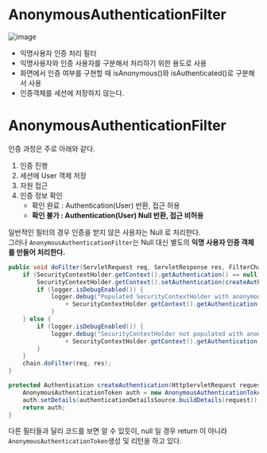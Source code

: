 AnonymousAuthenticationFilter
===============================
![image](https://user-images.githubusercontent.com/50267433/129204106-4afc0a7c-9001-480e-9a46-19f623705d14.png)


* 익명사용자 인증 처리 필터 
* 익명사용자와 인증 사용자를 구분해서 처리하기 위한 용도로 사용  
* 화면에서 인증 여부를 구현할 때 isAnonymous()와 isAuthenticated()로 구분해서 사용
* 인증객체를 세션에 저장하지 않는다.   
  
# AnonymousAuthenticationFilter  
인증 과정은 주로 아래와 같다.   

1. 인증 진행
2. 세션에 User 객체 저장 
3. 자원 접근 
4. 인증 정보 확인  
    * 확인 완료 : Authentication(User) 반환, 접근 허용   
    * **확인 불가 : Authentication(User) Null 반환, 접근 비허용**   
   
일반적인 필터의 경우 인증을 받지 않은 사용자는 Null 로 처리한다.       
그러나 `AnonymousAuthenticationFilter`는 Null 대신 별도의 **익명 사용자 인증 객체를 만들어 처리한다.**       


```java
public void doFilter(ServletRequest req, ServletResponse res, FilterChain chain) throws IOException, ServletException {
    if (SecurityContextHolder.getContext().getAuthentication() == null) {
        SecurityContextHolder.getContext().setAuthentication(createAuthentication((HttpServletRequest) req));
        if (logger.isDebugEnabled()) {
            logger.debug("Populated SecurityContextHolder with anonymous token: '"
                + SecurityContextHolder.getContext().getAuthentication() + "'");
			}
    } else {
        if (logger.isDebugEnabled()) {
            logger.debug("SecurityContextHolder not populated with anonymous token, as it already contained: '"
                + SecurityContextHolder.getContext().getAuthentication() + "'");
        }
    }
    chain.doFilter(req, res);
}

protected Authentication createAuthentication(HttpServletRequest request) {
    AnonymousAuthenticationToken auth = new AnonymousAuthenticationToken(key, principal, authorities);
    auth.setDetails(authenticationDetailsSource.buildDetails(request));
    return auth;
}   
```
다른 필터들과 달리 코드를 보면 알 수 있듯이, 
null 일 경우 return 이 아니라 `AnonymousAuthenticationToken`생성 및 리턴을 하고 있다.    





